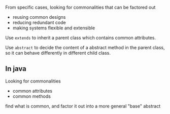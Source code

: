 From specific cases, looking for <a>commonalities</a> that can be factored out
- reusing common designs
- reducing redundant code
- making systems flexible and extensible

Use `extends` to inherit a parent class which contains common attributes.

Use `abstract` to decide the content of a abstract method in the parent class, so it can behave differently in different child class. 

In java
--
Looking for commonalities
- common attributes
- common methods

find what is common, and factor it out into a more general "base" abstract

